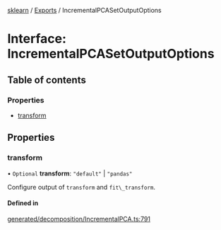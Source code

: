 [sklearn](../readme.md) / [Exports](../modules.md) / IncrementalPCASetOutputOptions

# Interface: IncrementalPCASetOutputOptions

## Table of contents

### Properties

- [transform](IncrementalPCASetOutputOptions.md#transform)

## Properties

### transform

• `Optional` **transform**: ``"default"`` \| ``"pandas"``

Configure output of `transform` and `fit\_transform`.

#### Defined in

[generated/decomposition/IncrementalPCA.ts:791](https://github.com/transitive-bullshit/scikit-learn-ts/blob/367336a/packages/sklearn/src/generated/decomposition/IncrementalPCA.ts#L791)

